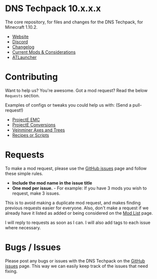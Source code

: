 # DNS Techpack 10.x.x.x
The core repository, for files and changes for the DNS Techpack, for Minecraft 1.10.2.

* [Website](http://dnstechpack.com/)
* [Discord](http://discord.gg/0abLGwcRy9amWzRa)
* [Changelog](https://github.com/DNSTechpack/DNS10-MC1.10.2/blob/master/CHANGELOG.md)
* [Current Mods & Considerations](https://github.com/DNSTechpack/DNS10-MC1.10.2/blob/master/MODLIST.md)
* [ATLauncher](https://atlauncher.com/pack/DNSTechpack/)

# Contributing

Want to help us? You're awesome. Got a mod request? Read the below `Requests` section.

Examples of configs or tweaks you could help us with: (Send a pull-request!)

* [ProjectE EMC](https://github.com/DNSTechpack/DNS10-MC1.10.2/blob/beta/config/ProjectE/custom_emc.json)
* [ProjectE Conversions](https://github.com/DNSTechpack/DNS10-MC1.10.2/tree/beta/config/ProjectE/customConversions)
* [Veinminer Axes and Trees](https://github.com/DNSTechpack/DNS10-MC1.10.2/blob/beta/config/veinminer/tools-and-blocks.json)
* [Recipes or Scripts](https://github.com/DNSTechpack/DNS10-MC1.10.2/tree/beta/scripts)

# Requests

To make a mod request, please use the [GitHub issues](https://github.com/DNSTechpack/DNS10-MC1.10.2/issues) page and follow these simple rules.

* **Include the mod name in the issue title**
* **One mod per issue.** - For example: If you have 3 mods you wish to request, make 3 issues.

This is to avoid making a duplicate mod request, and makes finding previous requests easier for everyone. Also, don't make a request if we already have it listed as added or being considered on the [Mod List](https://github.com/DNSTechpack/DNS10-MC1.10.2/blob/master/MODLIST.md) page.

I will reply to requests as soon as I can. I will also add tags to each issue where necessary.

# Bugs / Issues

Please post any bugs or issues with the DNS Techpack on the [GitHub issues](https://github.com/DNSTechpack/DNS10-MC1.10.2/issues) page. This way we can easily keep track of the issues that need fixing.
